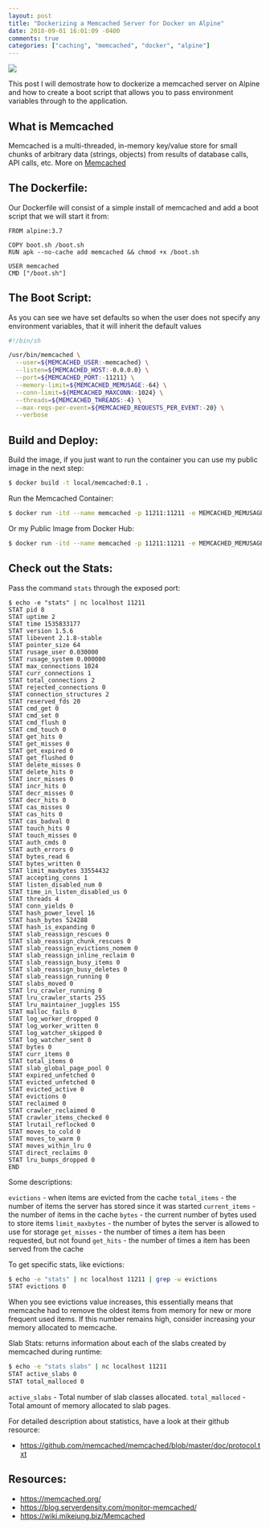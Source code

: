 ```yaml
---
layout: post
title: "Dockerizing a Memcached Server for Docker on Alpine"
date: 2018-09-01 16:01:09 -0400
comments: true
categories: ["caching", "memcached", "docker", "alpine"] 
---
```


![](https://objects.ruanbekker.com/assets/images/memcached-logo.png)

This post I will demostrate how to dockerize a memcached server on Alpine and how to create a boot script that allows you to pass environment variables through to the application.

## What is Memcached

Memcached is a multi-threaded, in-memory key/value store for small chunks of arbitrary data (strings, objects) from results of database calls, API calls, etc. More on [Memcached](https://memcached.org/about)

## The Dockerfile:

Our Dockerfile will consist of a simple install of memcached and add a boot script that we will start it from:

```docker
FROM alpine:3.7

COPY boot.sh /boot.sh
RUN apk --no-cache add memcached && chmod +x /boot.sh

USER memcached
CMD ["/boot.sh"]
```

## The Boot Script:

As you can see we have set defaults so when the user does not specify any environment variables, that it will inherit the default values

```bash
#!/bin/sh

/usr/bin/memcached \
  --user=${MEMCACHED_USER:-memcached} \
  --listen=${MEMCACHED_HOST:-0.0.0.0} \
  --port=${MEMCACHED_PORT:-11211} \
  --memory-limit=${MEMCACHED_MEMUSAGE:-64} \
  --conn-limit=${MEMCACHED_MAXCONN:-1024} \
  --threads=${MEMCACHED_THREADS:-4} \
  --max-reqs-per-event=${MEMCACHED_REQUESTS_PER_EVENT:-20} \
  --verbose
```

## Build and Deploy:

Build the image, if you just want to run the container you can use my public image in the next step:

```bash
$ docker build -t local/memcached:0.1 .
```

Run the Memcached Container:

```bash
$ docker run -itd --name memcached -p 11211:11211 -e MEMCACHED_MEMUSAGE=32 local/memcached:0.1
```

Or my Public Image from Docker Hub:

```bash
$ docker run -itd --name memcached -p 11211:11211 -e MEMCACHED_MEMUSAGE=32 rbekker87/memcached:alpine
```

## Check out the Stats:

Pass the command `stats` through the exposed port:

```
$ echo -e "stats" | nc localhost 11211                                                               
STAT pid 8
STAT uptime 2
STAT time 1535833177
STAT version 1.5.6
STAT libevent 2.1.8-stable
STAT pointer_size 64
STAT rusage_user 0.030000
STAT rusage_system 0.000000
STAT max_connections 1024
STAT curr_connections 1
STAT total_connections 2
STAT rejected_connections 0
STAT connection_structures 2
STAT reserved_fds 20
STAT cmd_get 0
STAT cmd_set 0
STAT cmd_flush 0
STAT cmd_touch 0
STAT get_hits 0
STAT get_misses 0
STAT get_expired 0
STAT get_flushed 0
STAT delete_misses 0
STAT delete_hits 0
STAT incr_misses 0
STAT incr_hits 0
STAT decr_misses 0
STAT decr_hits 0
STAT cas_misses 0
STAT cas_hits 0
STAT cas_badval 0
STAT touch_hits 0
STAT touch_misses 0
STAT auth_cmds 0
STAT auth_errors 0
STAT bytes_read 6
STAT bytes_written 0
STAT limit_maxbytes 33554432
STAT accepting_conns 1
STAT listen_disabled_num 0
STAT time_in_listen_disabled_us 0
STAT threads 4
STAT conn_yields 0
STAT hash_power_level 16
STAT hash_bytes 524288
STAT hash_is_expanding 0
STAT slab_reassign_rescues 0
STAT slab_reassign_chunk_rescues 0
STAT slab_reassign_evictions_nomem 0
STAT slab_reassign_inline_reclaim 0
STAT slab_reassign_busy_items 0
STAT slab_reassign_busy_deletes 0
STAT slab_reassign_running 0
STAT slabs_moved 0
STAT lru_crawler_running 0
STAT lru_crawler_starts 255
STAT lru_maintainer_juggles 155
STAT malloc_fails 0
STAT log_worker_dropped 0
STAT log_worker_written 0
STAT log_watcher_skipped 0
STAT log_watcher_sent 0
STAT bytes 0
STAT curr_items 0
STAT total_items 0
STAT slab_global_page_pool 0
STAT expired_unfetched 0
STAT evicted_unfetched 0
STAT evicted_active 0
STAT evictions 0
STAT reclaimed 0
STAT crawler_reclaimed 0
STAT crawler_items_checked 0
STAT lrutail_reflocked 0
STAT moves_to_cold 0
STAT moves_to_warm 0
STAT moves_within_lru 0
STAT direct_reclaims 0
STAT lru_bumps_dropped 0
END
```

Some descriptions:

`evictions` - when items are evicted from the cache
`total_items` - the number of items the server has stored since it was started
`current_items` - the number of items in the cache
`bytes` - the current number of bytes used to store items
`limit_maxbytes` - the number of bytes the server is allowed to use for storage
`get_misses` - the number of times a item has been requested, but not found
`get_hits` - the number of times a item has been served from the cache

To get specific stats, like evictions:

```bash
$ echo -e "stats" | nc localhost 11211 | grep -w evictions   
STAT evictions 0
```

When you see evictions value increases, this essentially means that memcache had to remove the oldest items from memory for new or more frequent used items. If this number remains high, consider increasing your memory allocated to memcache.

Slab Stats: returns information about each of the slabs created by memcached during runtime:

```bash
$ echo -e "stats slabs" | nc localhost 11211                 
STAT active_slabs 0
STAT total_malloced 0
```

`active_slabs` - Total number of slab classes allocated.
`total_malloced` - Total amount of memory allocated to slab pages.

For detailed description about statistics, have a look at their github resource:
- https://github.com/memcached/memcached/blob/master/doc/protocol.txt

## Resources:
- https://memcached.org/
- https://blog.serverdensity.com/monitor-memcached/
- https://wiki.mikejung.biz/Memcached
